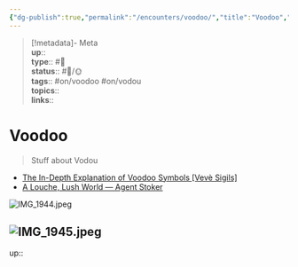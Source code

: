 ```yaml
---
{"dg-publish":true,"permalink":"/encounters/voodoo/","title":"Voodoo","tags":["📝","📝/🌞","on/vodou","on/voodoo"]}
---
```



> [!metadata]- Meta  
> **up**::  
> **type**:: #📝  
> **status**:: #📝/🌞  
> **tags**:: #on/voodoo #on/vodou  
> **topics**::  
> **links**::

# Voodoo

> Stuff about Vodou

- [The In-Depth Explanation of Voodoo Symbols \[Vevè Sigils\]](https://magickalspot.com/voodoo-symbols-veve/)
- [A Louche, Lush World — Agent Stoker](https://www.agentstoker.com/journal/a-louche-lush-world)

![IMG_1944.jpeg](/img/user/Extras/Attachments/IMG_1944.jpeg)

![IMG_1945.jpeg](/img/user/Extras/Attachments/IMG_1945.jpeg)
---
up:: 

